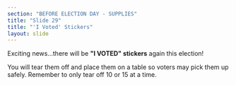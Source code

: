 ```yaml
---
section: "BEFORE ELECTION DAY - SUPPLIES"
title: "Slide 29"
title: "'I Voted' Stickers"
layout: slide
---
```


Exciting news…there will be **"I VOTED" stickers** again this election!

You will tear them off and place them on a table so voters may pick them up safely. Remember to only tear off 10 or 15 at a time.